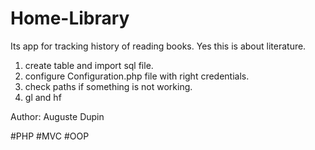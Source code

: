 # Home-Library

Its app for tracking history of reading books. Yes this is about literature.
1. create table and import sql file.
2. configure Configuration.php file with right credentials.
3. check paths if something is not working.
4. gl and hf

Author:
Auguste Dupin

#PHP #MVC #OOP 
